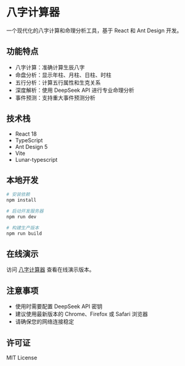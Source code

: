 # 八字计算器

一个现代化的八字计算和命理分析工具，基于 React 和 Ant Design 开发。

## 功能特点

- 八字计算：准确计算生辰八字
- 命盘分析：显示年柱、月柱、日柱、时柱
- 五行分析：计算五行属性和生克关系
- 深度解析：使用 DeepSeek API 进行专业命理分析
- 事件预测：支持重大事件预测分析

## 技术栈

- React 18
- TypeScript
- Ant Design 5
- Vite
- Lunar-typescript

## 本地开发

```bash
# 安装依赖
npm install

# 启动开发服务器
npm run dev

# 构建生产版本
npm run build
```

## 在线演示

访问 [八字计算器](https://bazi-calculator.vercel.app) 查看在线演示版本。

## 注意事项

- 使用时需要配置 DeepSeek API 密钥
- 建议使用最新版本的 Chrome、Firefox 或 Safari 浏览器
- 请确保您的网络连接稳定

## 许可证

MIT License 
